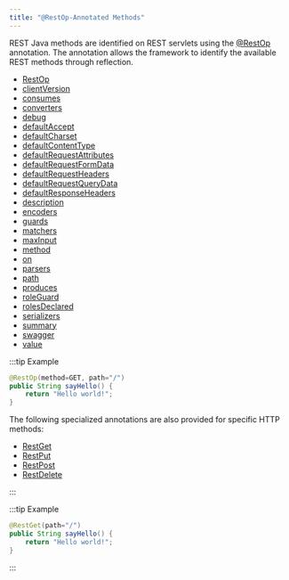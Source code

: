 ```yaml
---
title: "@RestOp-Annotated Methods"
---
```


REST Java methods are identified on REST servlets using the
[@RestOp](../apidocs/org/apache/juneau/rest/annotation/RestOp.html) annotation.
The annotation allows the framework to identify the available REST methods through reflection.
- [RestOp](../apidocs/org/apache/juneau/rest/annotation/RestOp.html)
- [clientVersion](../apidocs/org/apache/juneau/rest/annotation/RestOp.html#clientVersion())
- [consumes](../apidocs/org/apache/juneau/rest/annotation/RestOp.html#consumes())
- [converters](../apidocs/org/apache/juneau/rest/annotation/RestOp.html#converters())
- [debug](../apidocs/org/apache/juneau/rest/annotation/RestOp.html#debug())
- [defaultAccept](../apidocs/org/apache/juneau/rest/annotation/RestOp.html#defaultAccept())
- [defaultCharset](../apidocs/org/apache/juneau/rest/annotation/RestOp.html#defaultCharset())
- [defaultContentType](../apidocs/org/apache/juneau/rest/annotation/RestOp.html#defaultContentType())
- [defaultRequestAttributes](../apidocs/org/apache/juneau/rest/annotation/RestOp.html#defaultRequestAttributes())
- [defaultRequestFormData](../apidocs/org/apache/juneau/rest/annotation/RestOp.html#defaultRequestFormData())
- [defaultRequestHeaders](../apidocs/org/apache/juneau/rest/annotation/RestOp.html#defaultRequestHeaders())
- [defaultRequestQueryData](../apidocs/org/apache/juneau/rest/annotation/RestOp.html#defaultRequestQueryData())
- [defaultResponseHeaders](../apidocs/org/apache/juneau/rest/annotation/RestOp.html#defaultResponseHeaders())
- [description](../apidocs/org/apache/juneau/rest/annotation/RestOp.html#description())
- [encoders](../apidocs/org/apache/juneau/rest/annotation/RestOp.html#encoders())
- [guards](../apidocs/org/apache/juneau/rest/annotation/RestOp.html#guards())
- [matchers](../apidocs/org/apache/juneau/rest/annotation/RestOp.html#matchers())
- [maxInput](../apidocs/org/apache/juneau/rest/annotation/RestOp.html#maxInput())
- [method](../apidocs/org/apache/juneau/rest/annotation/RestOp.html#method())
- [on](../apidocs/org/apache/juneau/rest/annotation/RestOp.html#on())
- [parsers](../apidocs/org/apache/juneau/rest/annotation/RestOp.html#parsers())
- [path](../apidocs/org/apache/juneau/rest/annotation/RestOp.html#path())
- [produces](../apidocs/org/apache/juneau/rest/annotation/RestOp.html#produces())
- [roleGuard](../apidocs/org/apache/juneau/rest/annotation/RestOp.html#roleGuard())
- [rolesDeclared](../apidocs/org/apache/juneau/rest/annotation/RestOp.html#rolesDeclared())
- [serializers](../apidocs/org/apache/juneau/rest/annotation/RestOp.html#serializers())
- [summary](../apidocs/org/apache/juneau/rest/annotation/RestOp.html#summary())
- [swagger](../apidocs/org/apache/juneau/rest/annotation/RestOp.html#swagger())
- [value](../apidocs/org/apache/juneau/rest/annotation/RestOp.html#value())

:::tip Example


```java
@RestOp(method=GET, path="/")
public String sayHello() {
    return "Hello world!";
}
```


The following specialized annotations are also provided for specific HTTP methods:
- [RestGet](../apidocs/org/apache/juneau/rest/annotation/RestGet.html)
- [RestPut](../apidocs/org/apache/juneau/rest/annotation/RestPut.html)
- [RestPost](../apidocs/org/apache/juneau/rest/annotation/RestPost.html)
- [RestDelete](../apidocs/org/apache/juneau/rest/annotation/RestDelete.html)

:::

:::tip Example


```java
@RestGet(path="/")
public String sayHello() {
    return "Hello world!";
}

```

:::
